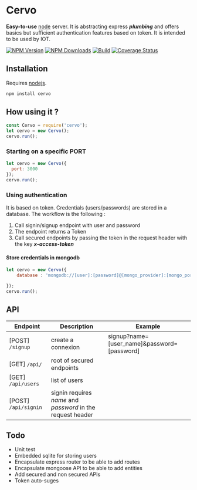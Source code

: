 # Cervo

__Easy-to-use__ [node](http://nodejs.org) server. It is abstracting express ___plumbing___ and offers basics but sufficient authentication features based on token. It is intended to be used by IOT.

[![NPM Version][npm-image]][npm-url]
[![NPM Downloads][downloads-image]][downloads-url]
[![Build][travis-image]][travis-url]
[![Coverage Status](https://coveralls.io/repos/bennekrouf/cervo/badge.svg?branch=master&service=github)](https://coveralls.io/github/bennekrouf/cervo?branch=master)


## Installation

Requires [nodejs](https://nodejs.org/en/).

```javascript
npm install cervo
```

## How using it ?

```javascript
const Cervo = require('cervo');
let cervo = new Cervo();
cervo.run();
```

### Starting on a specific PORT
```javascript
let cervo = new Cervo({
  port: 3000
});
cervo.run();
```

### Using authentication
It is based on token. Credentials (users/passwords) are stored in a database.
The workflow is the following :

1. Call signin/signup endpoint with user and password
2. The endpoint returns a Token
3. Call secured endpoints by passing the token in the request header with the key ___x-access-token___


#### Store credentials in mongodb
```javascript
let cervo = new Cervo({
	database : 'mongodb://[user]:[password]@[mongo_provider]:[mongo_port]/[db_id]'

});
cervo.run();
```


## API

Endpoint | Description | Example
---- | --- | ---
[POST] `/signup` | create a connexion | signup?name=[user_name]&password=[password]
[GET] `/api/` | root of secured endpoints |
[GET] `/api/users` | list of users |
[POST] `/api/signin` | signin requires *name* and *password* in the request header |




## Todo
- Unit test
- Embedded sqlite for storing users
- Encapsulate express router to be able to add routes
- Encapsulate mongoose API to be able to add entities
- Add secured and non secured APIs
- Token auto-suges



[npm-image]: https://img.shields.io/npm/v/cervo.svg
[npm-url]: https://npmjs.org/package/cervo
[downloads-image]: https://img.shields.io/npm/dm/cervo.svg
[downloads-url]: https://npmjs.org/package/cervo
[travis-image]: https://img.shields.io/travis/bennekrouf/cervo/master.svg?label=linux
[travis-url]: https://travis-ci.org/bennekrouf/cervo
[coveralls-image]: https://img.shields.io/coveralls/bennekrouf/cervo/master.svg
[coveralls-url]: https://coveralls.io/r/bennekrouf/cervo?branch=master
